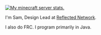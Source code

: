 [![My minecraft server stats.](https://minecraft-mp.com/leaderboard-288779-2.png)](https://reflectednetwork.com)

I'm Sam, Design Lead at [Reflected Network](https://reflectednetwork.com/).

I also do FRC. I program primarily in Java.

<!---
robog-two/robog-two is a ✨ special ✨ repository because its `README.md` (this file) appears on your GitHub profile.
You can click the Preview link to take a look at your changes.
--->
